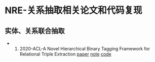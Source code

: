 # NRE-关系抽取相关论文和代码复现

## 实体、关系联合抽取
* 1. 2020-ACL-A Novel Hierarchical Binary Tagging Framework for Relational Triple Extraction [paper](https://arxiv.org/pdf/1909.03227.pdf) [note]() [code](https://github.com/WeKnowG/Awesome-Joint-Specific-Domain-Relation-Extraction)
